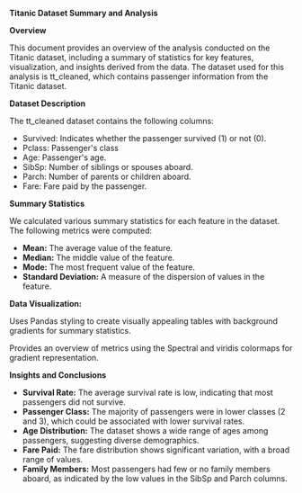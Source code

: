 **Titanic Dataset Summary and Analysis**

**Overview**

This document provides an overview of the analysis conducted on the Titanic dataset, including a summary of statistics for key features, visualization, and insights derived from the data. 
The dataset used for this analysis is tt_cleaned, which contains passenger information from the Titanic dataset.

**Dataset Description**

The tt_cleaned dataset contains the following columns:

* Survived: Indicates whether the passenger survived (1) or not (0).
* Pclass: Passenger's class 
* Age: Passenger's age.
* SibSp: Number of siblings or spouses aboard.
* Parch: Number of parents or children aboard.
* Fare: Fare paid by the passenger.

**Summary Statistics**

We calculated various summary statistics for each feature in the dataset. The following metrics were computed:

* **Mean:** The average value of the feature.
* **Median:** The middle value of the feature.
* **Mode:** The most frequent value of the feature.
* **Standard Deviation:** A measure of the dispersion of values in the feature.
  
**Data Visualization:**

Uses Pandas styling to create visually appealing tables with background gradients for summary statistics.

Provides an overview of metrics using the Spectral and viridis colormaps for gradient representation.

**Insights and Conclusions**

* **Survival Rate:** The average survival rate is low, indicating that most passengers did not survive.
* **Passenger Class:** The majority of passengers were in lower classes (2 and 3), which could be associated with lower survival rates.
* **Age Distribution:** The dataset shows a wide range of ages among passengers, suggesting diverse demographics.
* **Fare Paid:** The fare distribution shows significant variation, with a broad range of values.
* **Family Members:** Most passengers had few or no family members aboard, as indicated by the low values in the SibSp and Parch columns.
